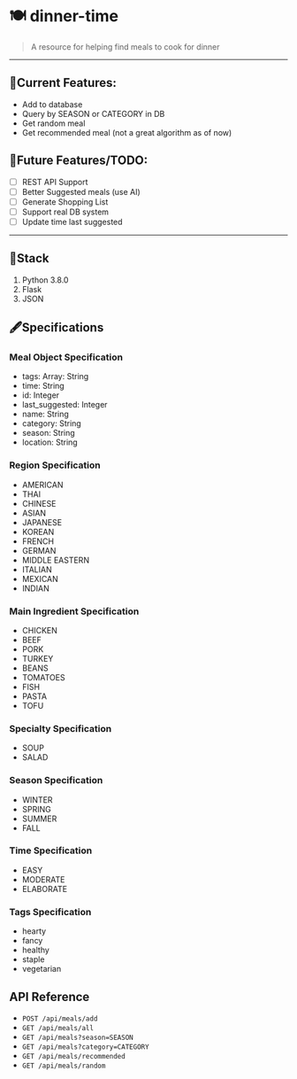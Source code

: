 # 🍽 dinner-time
> A resource for helping find meals to cook for dinner

--- 
## 🙌Current Features:
- Add to database
- Query by SEASON or CATEGORY in DB
- Get random meal
- Get recommended meal (not a great algorithm as of now)

## 📓Future Features/TODO:
- [ ] REST API Support
- [ ] Better Suggested meals (use AI)
- [ ] Generate Shopping List
- [ ] Support real DB system
- [ ] Update time last suggested

---

##  🔨Stack
1. Python 3.8.0
2. Flask
3. JSON

## 🖋Specifications

### Meal Object Specification
- tags: Array: String
- time: String
- id: Integer
- last_suggested: Integer
- name: String
- category: String
- season: String
- location: String

### Region Specification
- AMERICAN
- THAI
- CHINESE
- ASIAN
- JAPANESE
- KOREAN
- FRENCH
- GERMAN
- MIDDLE EASTERN
- ITALIAN
- MEXICAN
- INDIAN

### Main Ingredient Specification
- CHICKEN
- BEEF
- PORK
- TURKEY
- BEANS
- TOMATOES
- FISH
- PASTA
- TOFU

### Specialty Specification
- SOUP
- SALAD

### Season Specification
- WINTER
- SPRING
- SUMMER
- FALL

### Time Specification
- EASY
- MODERATE
- ELABORATE

### Tags Specification
- hearty
- fancy
- healthy
- staple
- vegetarian

## API Reference
- `POST /api/meals/add`
- `GET /api/meals/all`
- `GET /api/meals?season=SEASON`
- `GET /api/meals?category=CATEGORY`
- `GET /api/meals/recommended`
- `GET /api/meals/random`
